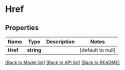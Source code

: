 # Href

## Properties
Name | Type | Description | Notes
------------ | ------------- | ------------- | -------------
**Href** | **string** |  | [default to null]

[[Back to Model list]](../README.md#documentation-for-models) [[Back to API list]](../README.md#documentation-for-api-endpoints) [[Back to README]](../README.md)


